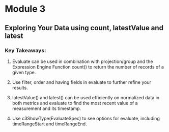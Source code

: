 # Module 3

## Exploring Your Data using count, latestValue and latest

### Key Takeaways:

1. Evaluate can be used in combination with projection/group and the Expression Engine Function count() to return the number of records of a given type. 

2. Use filter, order and having fields in evaluate to further refine your results. 

3. latestValue() and latest() can be used efficiently on normalized data in both metrics and evaluate to find the most recent value of a measurement and its timestamp.

4. Use c3ShowType(EvaluateSpec) to see options for evaluate, including timeRangeStart and timeRangeEnd.
